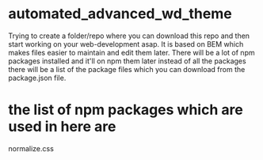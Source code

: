 # automated_advanced_wd_theme

Trying to create a folder/repo where you can download this repo and then start working on your web-development asap. It is based on BEM which makes files easier to maintain and edit them later. There will be a lot of npm packages installed and it'll on npm them later instead of all the packages there will be a list of the package files which you can download from the package.json file.

# the list of npm packages which are used in here are
  normalize.css
